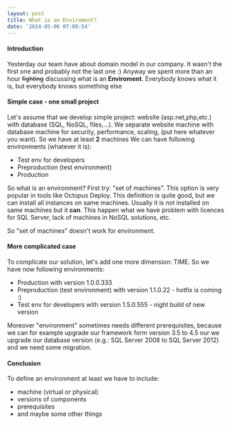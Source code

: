 ```yaml
---
layout: post
title: What is an Enviroment?
date: '2014-05-06 07:08:54'
---
```


#### Introduction
Yesterday our team have about domain model in our company. It wasn't the first one and probably not the last one :) Anyway we spent more than an hour ~~fighting~~ discussing what is an **Enviroment**. Everybody knows what it is, but everybody knows something else

#### Simple case - one small project
Let's assume that we develop simple project: website (asp.net,php,etc.) with database (SQL, NoSQL, files,...). We separate website machine with database machine for security, performance, scaling, (put here whatever you want). So we have at least **2** machines
We can have following environments (whatever it is):

* Test env for developers
* Preproduction (test environment)
* Production

So what is an environment? First try: "set of machines". This option is very popular in tools like Octopus Deploy. This definition is quite good, but we can install all instances on same machines. Usually it is not installed on same machines but it **can**. This happen what we have problem with licences for SQL Server, lack of machines in NoSQL solutions, etc.

So "set of machines" doesn't work for environment.


#### More complicated case
To complicate our solution, let's add one more dimension: TIME. So we have now following environments:

* Production with version 1.0.0.333
* Preproduction (test environment) with version 1.1.0.22 - hotfix is coming :)
* Test env for developers with version 1.5.0.555 - night build of new version

Moreover "environment" sometimes needs different prerequisites, because we can for example upgrade our framework form version 3.5 to 4.5 our we upgrade our database version (e.g.: SQL Server 2008 to SQL Server 2012) and we need some migration.


#### Conclusion
To define an environment at least we have to include:

- machine (virtual or physical)
- versions of components
- prerequisites
- and maybe some other things





